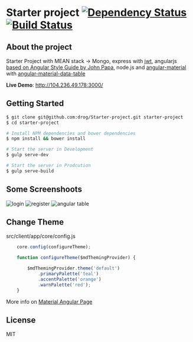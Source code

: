 # Starter project [![Dependency Status](https://david-dm.org/drog/Starter-project/status.svg?style=flat)](https://david-dm.org/drog/Starter-project) [![Build Status](https://travis-ci.org/drog/Starter-project.svg?branch=master)](https://travis-ci.org/drog/Starter-project)

## About the project
Starter Project with MEAN stack -> Mongo, express with [jwt](https://auth0.com/blog/2014/01/07/angularjs-authentication-with-cookies-vs-token/), angularjs [based on Angular Style Guide by John Papa](https://github.com/johnpapa/angular-styleguide), node.js and  [angular-material](https://github.com/angular/material) with [angular-material-data-table](https://github.com/daniel-nagy/md-data-table)

**Live Demo**: http://104.236.49.178:3000/


## Getting Started


```bash
$ git clone git@github.com:drog/Starter-project.git starter-project
$ cd starter-project

# Install NPM dependencies and bower dependencies
$ npm install && bower install

# Start the server in Development
$ gulp serve-dev

# Start the server in Prodcution
$ gulp serve-build

```


## Some Screenshoots
<img src="http://i.imgur.com/smqqiuv.png" alt="login" />
<img src="http://i.imgur.com/0mRHcha.png" alt="register" />

<img src="http://i.imgur.com/OK6byJl.png" alt="angular table" />

## Change Theme

src/client/app/core/config.js
```javascript
    core.config(configureTheme);

    function configureTheme($mdThemingProvider) {

        $mdThemingProvider.theme('default')
            .primaryPalette('teal')
            .accentPalette('orange')
            .warnPalette('red');
    }
```
More info on [Material Angular Page](https://material.angularjs.org/HEAD/#/Theming/03_configuring_a_theme)


## License

MIT